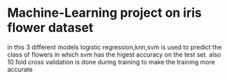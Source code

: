 # Machine-Learning project on iris flower dataset
in this 3 different models logistic regression,knn,svm is used to predict the class of flowers
in which svm has the higest accuracy on the test set.
also 10 fold cross validation is done during training to make the training more accurate 
